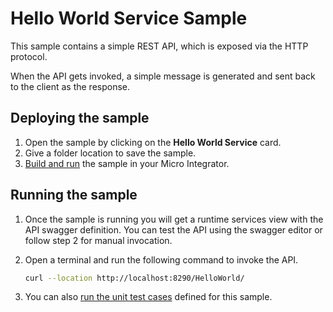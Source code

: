 # Hello World Service Sample

This sample contains a simple REST API, which is exposed via the HTTP protocol.

When the API gets invoked, a simple message is generated and sent back to the client as the response.

## Deploying the sample

1.  Open the sample by clicking on the **Hello World Service** card.
2.  Give a folder location to save the sample.
3.  [Build and run]({{base_path}}/develop/deploy-artifacts#build-and-run) the sample in your Micro Integrator.

## Running the sample

1. Once the sample is running you will get a runtime services view with the API swagger definition. You can test the API using the swagger editor or follow step 2 for manual invocation.

2. Open a terminal and run the following command to invoke the API.
    
    ```bash
    curl --location http://localhost:8290/HelloWorld/
    ```

3. You can also [run the unit test cases]({{base_path}}/develop/creating-unit-test-suite/#run-unit-test-suite) defined for this sample.    
